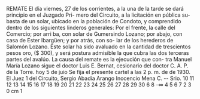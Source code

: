 REMATE
El día viernes, 27 de los corrientes, a la una
de la tarde se dará principio en el Juzgado Pri-
mero del Circuito, a la licitación en pública su-
basta de un solar, ubicado en la población de
Condoto, y comprendido dentro de los siguientes
linderos generales:
Por el frente, la calle del Comercio; por arri
ba, con solar de Gumersindo Lozano; por abajo,
con casa de Ester Ibargüen; y por atrás, con so-
lar de los herederos de Salomón Lozano.
Este solar ha sido avaluado en la cantidad
de trescientos pesos oro, ($ 300), y será postura
admisible la que cubra las dos terceras partes
del avalúo.
La causa del remate es la ejecución que con-
tra Manuel María Lozano sigue el doctor Luis
E. Bernat, cesionario del doctor C. A. P. de la
Torre.
hoy 5 de juio
Se fija el presente cartel a las 2 p. m. de
de 1930.
El Juez 1
del Circuito,
Sergio
Abadía Arango
Inocencio Mena C. --
Srio.
10 11 12 13 14 15 16 17 18 19 20 21 22 23 24 25 26 27 28 29 30
6
8
-∞
4 5 6 7
2 3
0 cm 1